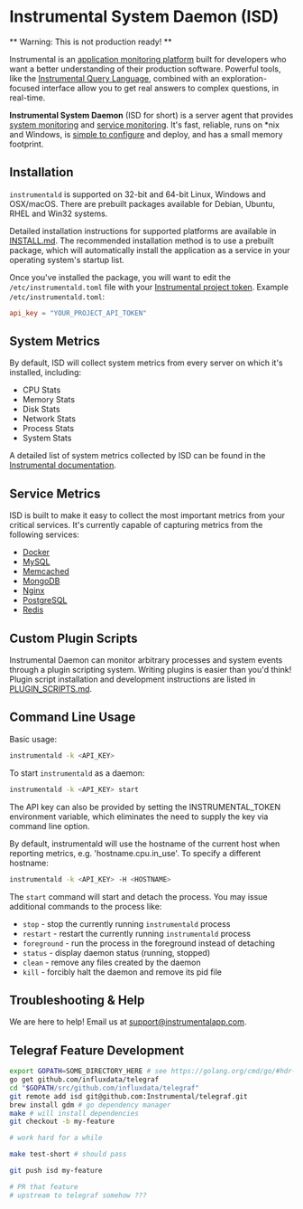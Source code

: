 # Instrumental System Daemon (ISD)

** Warning: This is not production ready! **

Instrumental is an [application monitoring platform](https://instrumentalapp.com/) built for developers who want a better understanding of their production software. Powerful tools, like the [Instrumental Query Language](https://instrumentalapp.com/docs/query-language), combined with an exploration-focused interface allow you to get real answers to complex questions, in real-time.

**Instrumental System Daemon** (ISD for short) is a server agent that provides [system monitoring](#system-metrics) and [service monitoring](#service-metrics). It's fast, reliable, runs on *nix and Windows, is [simple to configure](conf/instrumental.toml) and deploy, and has a small memory footprint.


## Installation
`instrumentald` is supported on 32-bit and 64-bit Linux, Windows and OSX/macOS. There are prebuilt packages available for Debian, Ubuntu, RHEL and Win32 systems.

Detailed installation instructions for supported platforms are available in [INSTALL.md](INSTALL.md). The recommended installation method is to use a prebuilt package, which will automatically install the application as a service in your operating system's startup list.

Once you've installed the package, you will want to edit the `/etc/instrumentald.toml` file with your [Instrumental project token](https://instrumentalapp.com/docs/tokens). Example `/etc/instrumentald.toml`:

```toml
api_key = "YOUR_PROJECT_API_TOKEN"
```

## System Metrics

By default, ISD will collect system metrics from every server on which it's installed, including:

* CPU Stats
* Memory Stats
* Disk Stats
* Network Stats
* Process Stats
* System Stats

A detailed list of system metrics collected by ISD can be found in the [Instrumental documentation](https://instrumentalapp.com/docs/isd/system-metrics).

## Service Metrics

ISD is built to make it easy to collect the most important metrics from your critical services. It's currently capable of capturing metrics from the following services:

* [Docker](https://instrumentalapp.com/docs/isd/docker)
* [MySQL](https://instrumentalapp.com/docs/isd/mysql)
* [Memcached](https://instrumentalapp.com/docs/isd/memcached)
* [MongoDB](https://instrumentalapp.com/docs/isd/mongodb)
* [Nginx](https://instrumentalapp.com/docs/isd/nginx)
* [PostgreSQL](https://instrumentalapp.com/docs/isd/postgresql)
* [Redis](https://instrumentalapp.com/docs/isd/redis)

## Custom Plugin Scripts

Instrumental Daemon can monitor arbitrary processes and system events through a plugin scripting system. Writing plugins is easier than you'd think! Plugin script installation and development instructions are listed in [PLUGIN_SCRIPTS.md](PLUGIN_SCRIPTS.md).

## Command Line Usage

Basic usage:

```sh
instrumentald -k <API_KEY>
```

To start `instrumentald` as a daemon:

```sh
instrumentald -k <API_KEY> start
```

The API key can also be provided by setting the INSTRUMENTAL_TOKEN environment variable, which eliminates the need to supply the key via command line option.

By default, instrumentald will use the hostname of the current host when reporting metrics, e.g. 'hostname.cpu.in_use'. To specify a different hostname:

```sh
instrumentald -k <API_KEY> -H <HOSTNAME>
```

The `start` command will start and detach the process. You may issue additional commands to the process like:

* `stop` - stop the currently running `instrumentald` process
* `restart` - restart the currently running `instrumentald` process
* `foreground` - run the process in the foreground instead of detaching
* `status` - display daemon status (running, stopped)
* `clean` - remove any files created by the daemon
* `kill` - forcibly halt the daemon and remove its pid file


## Troubleshooting & Help

We are here to help! Email us at [support@instrumentalapp.com](mailto:support@instrumentalapp.com).


## Telegraf Feature Development

```sh
export GOPATH=SOME_DIRECTORY_HERE # see https://golang.org/cmd/go/#hdr-GOPATH_environment_variable
go get github.com/influxdata/telegraf
cd "$GOPATH/src/github.com/influxdata/telegraf"
git remote add isd git@github.com:Instrumental/telegraf.git
brew install gdm # go dependency manager
make # will install dependencies
git checkout -b my-feature

# work hard for a while

make test-short # should pass

git push isd my-feature

# PR that feature
# upstream to telegraf somehow ???
```
